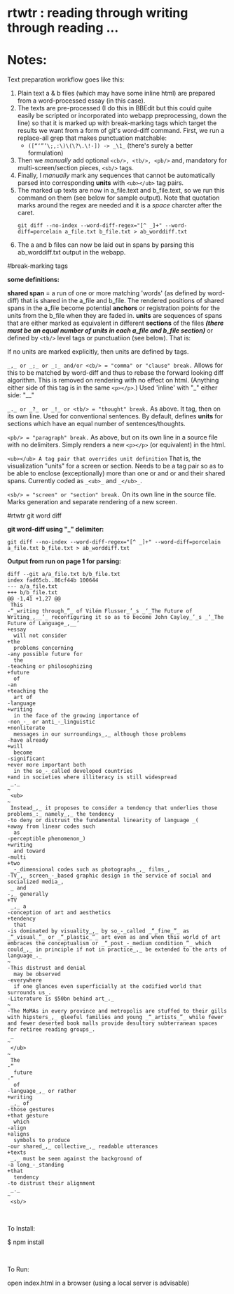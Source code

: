 # rtwtr : reading through writing through reading ...

# Notes: 

Text preparation workflow goes like this:

1. Plain text a & b files (which may have some inline html) are prepared from a word-processed essay (in this case).
2. The texts are pre-processed (I do this in BBEdit but this could quite easily be scripted or incorporated into webapp preprocessing, down the line) so that it is marked up with break-marking tags which target the results we want from a form of git's word-diff command. First, we run a replace-all grep that makes punctuation matchable:
	* `([“‘”’\;,:\)\(\?\.\!-]) -> _\1_` (there's surely a better formulation)
3. Then we _manually_ add optional `<cb/>, <tb/>, <pb/>` and, mandatory for multi-screen/section pieces, `<sb/>` tags.
4. Finally, I _manually_ mark any sequences that cannot be automatically parsed into corresponding **units** with `<ub></ub>` tag pairs.
5. The marked up texts are now in a\_file.text and b\_file.text, so we run this command on them (see below for sample output). Note that quotation marks around the regex are needed and it is a *space* charcter after the caret.
	```
	git diff --no-index --word-diff-regex="[^ _]+" --word-diff=porcelain a_file.txt b_file.txt > ab_worddiff.txt
	```
6. The a and b files can now be laid out in spans by parsing this ab\_worddiff.txt output in the webapp.
	

#break-marking tags

**some definitions:**

**shared span** = a run of one or more matching 'words' (as defined by word-diff) that is shared in the a\_file and b\_file. The rendered positions of shared spans in the a\_file become potential **anchors** or registration points for the units from the b\_file when they are faded in. **units** are sequences of spans that are either marked as equivalent in different **sections** of the files ***(there must be an equal number of units in each a\_file and b\_file section)*** or defined by `<tb/>` level tags or punctuatiion (see below). That is:

If no units are marked explicitly, then units are defined by <tb/> tags.

`_,_ or _;_ or _:_ and/or <cb/> = "comma" or "clause" break.` Allows for this to be matched by word-diff and thus to rebase the forward looking diff algorithm. This is removed on rendering with no effect on html. (Anything either side of this tag is in the same `<p></p>`.) Used 'inline' with "\_" either side: "\_<cb/>\_"

`_._ or _?_ or _!_ or <tb/> = "thought" break.` As above. It tag, then on its own line. Used for conventional sentences. By default, defines **units** for sections which have an equal number of sentences/thoughts.

`<pb/> = "paragraph" break.` As above, but on its own line in a source file with no delimiters. Simply renders a new `<p></p>` (or equivalent) in the html.

`<ub></ub> A tag pair that overrides unit definition` That is, the visualization "units" for a screen or section. Needs to be a tag pair so as to be able to enclose (exceptionally) more than one <cb/> or <pb/> and or </tb> and their shared spans. Currently coded as `_<ub>_` and `_</ub>_`.

`<sb/> = "screen" or "section" break.` On its own line in the source file. Marks generation and separate rendering of a new screen.

#rtwtr git word diff

**git word-diff using "_" delimiter:**

`git diff --no-index --word-diff-regex="[^ _]+" --word-diff=porcelain a_file.txt b_file.txt > ab_worddiff.txt`

**Output from run on page 1 for parsing:**

```
diff --git a/a_file.txt b/b_file.txt
index fad65cb..86cf44b 100644
--- a/a_file.txt
+++ b/b_file.txt
@@ -1,41 +1,27 @@
 This 
-“_writing through_”_ of Vilém Flusser_’_s _‘_The Future of Writing_,__’_ reconfiguring it so as to become John Cayley_’_s _‘_The Future of Language_,__’
+essay
  will not consider 
+the
  problems concerning
-any possible future for
  the 
-teaching or philosophizing
+future
  of 
-an
+teaching the
  art of 
-language
+writing
  in the face of the growing importance of 
-non_-_ or anti_-_linguistic
+nonliterate
  messages in our surroundings_,_ although those problems 
-have already
+will
  become 
-significant
+ever more important both
  in the so_-_called developed countries 
+and in societies where illiteracy is still widespread
 _._
~
 <ub>
~
 Instead_,_ it proposes to consider a tendency that underlies those problems_:_ namely_,_ the tendency 
-to deny or distrust the fundamental linearity of language _(
+away from linear codes such
  as 
-perceptible phenomenon_)
+writing
  and toward 
-multi
+two
 _-_dimensional codes such as photographs_,_ films_,
-TV_,_ screen_-_based graphic design in the service of social and socialized media_,
 _ and 
-,_ generally
+TV
 _,_ a 
-conception of art and aesthetics
+tendency
  that
-is dominated by visuality_,_ by so_-_called _“_fine_”_ as _“_visual_”_ or _“_plastic_”_ art even as and when this world of art embraces the conceptualism or _“_post_-_medium condition_”_ which could_,_ in principle if not in practice_,_ be extended to the arts of language_._
~
-This distrust and denial
  may be observed
-everywhere
  if one glances even superficially at the codified world that surrounds us_.
-Literature is $50bn behind art_._
~
-The MoMAs in every province and metropolis are stuffed to their gills with hipsters_,_ gleeful families and young _“_artists_”_ while fewer and fewer deserted book malls provide desultory subterranean spaces for retiree reading groups_.
 _
~
 </ub>
~
 The
-“
  future
-”
  of 
-language_,_ or rather
+writing
 _,_ of 
-those gestures
+that gesture
  which 
-align
+aligns
  symbols to produce 
-our shared_,_ collective_,_ readable utterances
+texts
 _,_ must be seen against the background of 
-a long_-_standing
+that
  tendency
-to distrust their alignment
 _._
~
 <sb/>
```

<br>

To Install:

$ npm install

<br>

To Run:

open index.html in a browser (using a local server is advisable)
